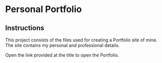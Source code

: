 # Personal Portfolio

## Instructions

This project consists of the files used for creating a Portfolio site of mine. The site contains my personal and professional details.

Open the link provided at the title to open the Portfolio.

